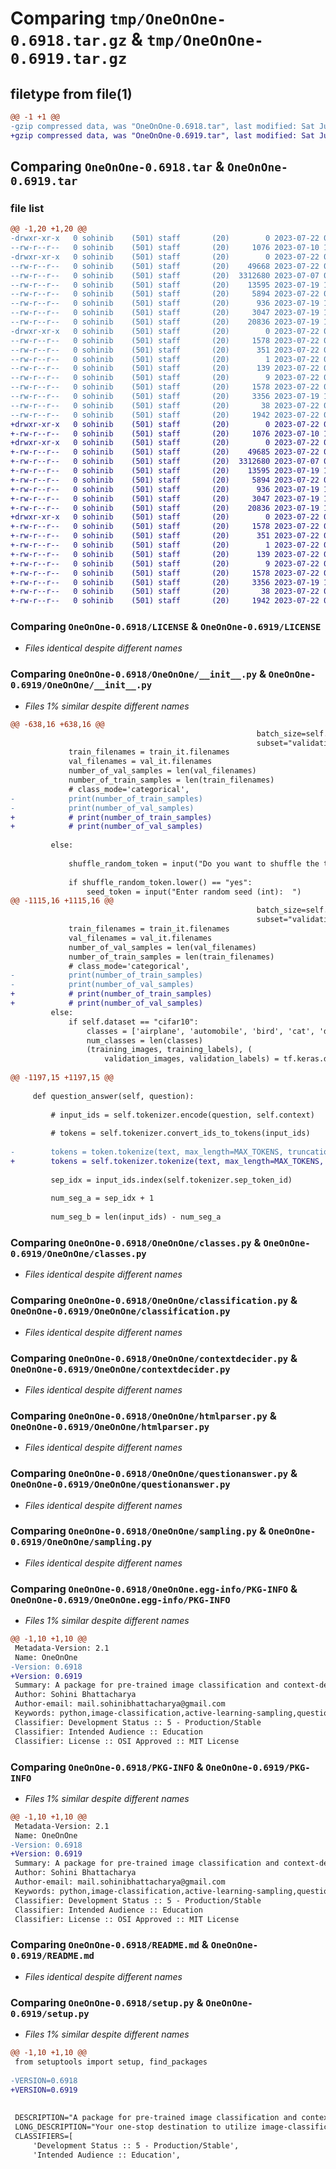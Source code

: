 # Comparing `tmp/OneOnOne-0.6918.tar.gz` & `tmp/OneOnOne-0.6919.tar.gz`

## filetype from file(1)

```diff
@@ -1 +1 @@
-gzip compressed data, was "OneOnOne-0.6918.tar", last modified: Sat Jul 22 03:57:17 2023, max compression
+gzip compressed data, was "OneOnOne-0.6919.tar", last modified: Sat Jul 22 04:04:31 2023, max compression
```

## Comparing `OneOnOne-0.6918.tar` & `OneOnOne-0.6919.tar`

### file list

```diff
@@ -1,20 +1,20 @@
-drwxr-xr-x   0 sohinib    (501) staff       (20)        0 2023-07-22 03:57:17.569314 OneOnOne-0.6918/
--rw-r--r--   0 sohinib    (501) staff       (20)     1076 2023-07-10 14:29:42.000000 OneOnOne-0.6918/LICENSE
-drwxr-xr-x   0 sohinib    (501) staff       (20)        0 2023-07-22 03:57:17.564906 OneOnOne-0.6918/OneOnOne/
--rw-r--r--   0 sohinib    (501) staff       (20)    49668 2023-07-22 03:55:39.000000 OneOnOne-0.6918/OneOnOne/__init__.py
--rw-r--r--   0 sohinib    (501) staff       (20)  3312680 2023-07-07 06:05:06.000000 OneOnOne-0.6918/OneOnOne/classes.py
--rw-r--r--   0 sohinib    (501) staff       (20)    13595 2023-07-19 15:12:53.000000 OneOnOne-0.6918/OneOnOne/classification.py
--rw-r--r--   0 sohinib    (501) staff       (20)     5894 2023-07-22 03:02:07.000000 OneOnOne-0.6918/OneOnOne/contextdecider.py
--rw-r--r--   0 sohinib    (501) staff       (20)      936 2023-07-19 15:12:54.000000 OneOnOne-0.6918/OneOnOne/htmlparser.py
--rw-r--r--   0 sohinib    (501) staff       (20)     3047 2023-07-19 17:26:04.000000 OneOnOne-0.6918/OneOnOne/questionanswer.py
--rw-r--r--   0 sohinib    (501) staff       (20)    20836 2023-07-19 15:12:54.000000 OneOnOne-0.6918/OneOnOne/sampling.py
-drwxr-xr-x   0 sohinib    (501) staff       (20)        0 2023-07-22 03:57:17.568462 OneOnOne-0.6918/OneOnOne.egg-info/
--rw-r--r--   0 sohinib    (501) staff       (20)     1578 2023-07-22 03:57:17.000000 OneOnOne-0.6918/OneOnOne.egg-info/PKG-INFO
--rw-r--r--   0 sohinib    (501) staff       (20)      351 2023-07-22 03:57:17.000000 OneOnOne-0.6918/OneOnOne.egg-info/SOURCES.txt
--rw-r--r--   0 sohinib    (501) staff       (20)        1 2023-07-22 03:57:17.000000 OneOnOne-0.6918/OneOnOne.egg-info/dependency_links.txt
--rw-r--r--   0 sohinib    (501) staff       (20)      139 2023-07-22 03:57:17.000000 OneOnOne-0.6918/OneOnOne.egg-info/requires.txt
--rw-r--r--   0 sohinib    (501) staff       (20)        9 2023-07-22 03:57:17.000000 OneOnOne-0.6918/OneOnOne.egg-info/top_level.txt
--rw-r--r--   0 sohinib    (501) staff       (20)     1578 2023-07-22 03:57:17.568926 OneOnOne-0.6918/PKG-INFO
--rw-r--r--   0 sohinib    (501) staff       (20)     3356 2023-07-19 17:38:43.000000 OneOnOne-0.6918/README.md
--rw-r--r--   0 sohinib    (501) staff       (20)       38 2023-07-22 03:57:17.569426 OneOnOne-0.6918/setup.cfg
--rw-r--r--   0 sohinib    (501) staff       (20)     1942 2023-07-22 03:57:11.000000 OneOnOne-0.6918/setup.py
+drwxr-xr-x   0 sohinib    (501) staff       (20)        0 2023-07-22 04:04:31.881960 OneOnOne-0.6919/
+-rw-r--r--   0 sohinib    (501) staff       (20)     1076 2023-07-10 14:29:42.000000 OneOnOne-0.6919/LICENSE
+drwxr-xr-x   0 sohinib    (501) staff       (20)        0 2023-07-22 04:04:31.877540 OneOnOne-0.6919/OneOnOne/
+-rw-r--r--   0 sohinib    (501) staff       (20)    49685 2023-07-22 04:04:17.000000 OneOnOne-0.6919/OneOnOne/__init__.py
+-rw-r--r--   0 sohinib    (501) staff       (20)  3312680 2023-07-07 06:05:06.000000 OneOnOne-0.6919/OneOnOne/classes.py
+-rw-r--r--   0 sohinib    (501) staff       (20)    13595 2023-07-19 15:12:53.000000 OneOnOne-0.6919/OneOnOne/classification.py
+-rw-r--r--   0 sohinib    (501) staff       (20)     5894 2023-07-22 03:02:07.000000 OneOnOne-0.6919/OneOnOne/contextdecider.py
+-rw-r--r--   0 sohinib    (501) staff       (20)      936 2023-07-19 15:12:54.000000 OneOnOne-0.6919/OneOnOne/htmlparser.py
+-rw-r--r--   0 sohinib    (501) staff       (20)     3047 2023-07-19 17:26:04.000000 OneOnOne-0.6919/OneOnOne/questionanswer.py
+-rw-r--r--   0 sohinib    (501) staff       (20)    20836 2023-07-19 15:12:54.000000 OneOnOne-0.6919/OneOnOne/sampling.py
+drwxr-xr-x   0 sohinib    (501) staff       (20)        0 2023-07-22 04:04:31.881120 OneOnOne-0.6919/OneOnOne.egg-info/
+-rw-r--r--   0 sohinib    (501) staff       (20)     1578 2023-07-22 04:04:31.000000 OneOnOne-0.6919/OneOnOne.egg-info/PKG-INFO
+-rw-r--r--   0 sohinib    (501) staff       (20)      351 2023-07-22 04:04:31.000000 OneOnOne-0.6919/OneOnOne.egg-info/SOURCES.txt
+-rw-r--r--   0 sohinib    (501) staff       (20)        1 2023-07-22 04:04:31.000000 OneOnOne-0.6919/OneOnOne.egg-info/dependency_links.txt
+-rw-r--r--   0 sohinib    (501) staff       (20)      139 2023-07-22 04:04:31.000000 OneOnOne-0.6919/OneOnOne.egg-info/requires.txt
+-rw-r--r--   0 sohinib    (501) staff       (20)        9 2023-07-22 04:04:31.000000 OneOnOne-0.6919/OneOnOne.egg-info/top_level.txt
+-rw-r--r--   0 sohinib    (501) staff       (20)     1578 2023-07-22 04:04:31.881565 OneOnOne-0.6919/PKG-INFO
+-rw-r--r--   0 sohinib    (501) staff       (20)     3356 2023-07-19 17:38:43.000000 OneOnOne-0.6919/README.md
+-rw-r--r--   0 sohinib    (501) staff       (20)       38 2023-07-22 04:04:31.882073 OneOnOne-0.6919/setup.cfg
+-rw-r--r--   0 sohinib    (501) staff       (20)     1942 2023-07-22 04:04:27.000000 OneOnOne-0.6919/setup.py
```

### Comparing `OneOnOne-0.6918/LICENSE` & `OneOnOne-0.6919/LICENSE`

 * *Files identical despite different names*

### Comparing `OneOnOne-0.6918/OneOnOne/__init__.py` & `OneOnOne-0.6919/OneOnOne/__init__.py`

 * *Files 1% similar despite different names*

```diff
@@ -638,16 +638,16 @@
                                                       batch_size=self.batch_size,
                                                       subset="validation", shuffle=self.shuffle_bool)
             train_filenames = train_it.filenames
             val_filenames = val_it.filenames
             number_of_val_samples = len(val_filenames)
             number_of_train_samples = len(train_filenames)
             # class_mode='categorical',
-            print(number_of_train_samples)
-            print(number_of_val_samples)
+            # print(number_of_train_samples)
+            # print(number_of_val_samples)
 
         else:
 
             shuffle_random_token = input("Do you want to shuffle the training data? (yes/no):  ")
 
             if shuffle_random_token.lower() == "yes":
                 seed_token = input("Enter random seed (int):  ")
@@ -1115,16 +1115,16 @@
                                                       batch_size=self.batch_size,
                                                       subset="validation", shuffle=self.shuffle_bool)
             train_filenames = train_it.filenames
             val_filenames = val_it.filenames
             number_of_val_samples = len(val_filenames)
             number_of_train_samples = len(train_filenames)
             # class_mode='categorical',
-            print(number_of_train_samples)
-            print(number_of_val_samples)
+            # print(number_of_train_samples)
+            # print(number_of_val_samples)
         else:
             if self.dataset == "cifar10":
                 classes = ['airplane', 'automobile', 'bird', 'cat', 'deer', 'dog', 'frog', 'horse', 'ship', 'truck']
                 num_classes = len(classes)
                 (training_images, training_labels), (
                     validation_images, validation_labels) = tf.keras.datasets.cifar10.load_data()
 
@@ -1197,15 +1197,15 @@
 
     def question_answer(self, question):
 
         # input_ids = self.tokenizer.encode(question, self.context)
 
         # tokens = self.tokenizer.convert_ids_to_tokens(input_ids)
 
-        tokens = token.tokenize(text, max_length=MAX_TOKENS, truncation=True)
+        tokens = self.tokenizer.tokenize(text, max_length=MAX_TOKENS, truncation=True)
 
         sep_idx = input_ids.index(self.tokenizer.sep_token_id)
 
         num_seg_a = sep_idx + 1
 
         num_seg_b = len(input_ids) - num_seg_a
```

### Comparing `OneOnOne-0.6918/OneOnOne/classes.py` & `OneOnOne-0.6919/OneOnOne/classes.py`

 * *Files identical despite different names*

### Comparing `OneOnOne-0.6918/OneOnOne/classification.py` & `OneOnOne-0.6919/OneOnOne/classification.py`

 * *Files identical despite different names*

### Comparing `OneOnOne-0.6918/OneOnOne/contextdecider.py` & `OneOnOne-0.6919/OneOnOne/contextdecider.py`

 * *Files identical despite different names*

### Comparing `OneOnOne-0.6918/OneOnOne/htmlparser.py` & `OneOnOne-0.6919/OneOnOne/htmlparser.py`

 * *Files identical despite different names*

### Comparing `OneOnOne-0.6918/OneOnOne/questionanswer.py` & `OneOnOne-0.6919/OneOnOne/questionanswer.py`

 * *Files identical despite different names*

### Comparing `OneOnOne-0.6918/OneOnOne/sampling.py` & `OneOnOne-0.6919/OneOnOne/sampling.py`

 * *Files identical despite different names*

### Comparing `OneOnOne-0.6918/OneOnOne.egg-info/PKG-INFO` & `OneOnOne-0.6919/OneOnOne.egg-info/PKG-INFO`

 * *Files 1% similar despite different names*

```diff
@@ -1,10 +1,10 @@
 Metadata-Version: 2.1
 Name: OneOnOne
-Version: 0.6918
+Version: 0.6919
 Summary: A package for pre-trained image classification and context-decider for question-answering chatbots.
 Author: Sohini Bhattacharya
 Author-email: mail.sohinibhattacharya@gmail.com
 Keywords: python,image-classification,active-learning-sampling,question-answering,pre-trained models,tiny-image-net,cifar10
 Classifier: Development Status :: 5 - Production/Stable
 Classifier: Intended Audience :: Education
 Classifier: License :: OSI Approved :: MIT License
```

### Comparing `OneOnOne-0.6918/PKG-INFO` & `OneOnOne-0.6919/PKG-INFO`

 * *Files 1% similar despite different names*

```diff
@@ -1,10 +1,10 @@
 Metadata-Version: 2.1
 Name: OneOnOne
-Version: 0.6918
+Version: 0.6919
 Summary: A package for pre-trained image classification and context-decider for question-answering chatbots.
 Author: Sohini Bhattacharya
 Author-email: mail.sohinibhattacharya@gmail.com
 Keywords: python,image-classification,active-learning-sampling,question-answering,pre-trained models,tiny-image-net,cifar10
 Classifier: Development Status :: 5 - Production/Stable
 Classifier: Intended Audience :: Education
 Classifier: License :: OSI Approved :: MIT License
```

### Comparing `OneOnOne-0.6918/README.md` & `OneOnOne-0.6919/README.md`

 * *Files identical despite different names*

### Comparing `OneOnOne-0.6918/setup.py` & `OneOnOne-0.6919/setup.py`

 * *Files 1% similar despite different names*

```diff
@@ -1,10 +1,10 @@
 from setuptools import setup, find_packages
 
-VERSION=0.6918
+VERSION=0.6919
 
 
 DESCRIPTION="A package for pre-trained image classification and context-decider for question-answering chatbots."
 LONG_DESCRIPTION="Your one-stop destination to utilize image-classification models with just one line of code. A library meant to simplify your life by providing you with pre-trained models like ResNet50, EfficientNetVB6, VGG19, etc. You can simply opt for training your own models from scratch by just tweaking a few values. If you want to try popular active-learning sampling methods on image classification, no need to worry! This library has got you covered. Along with that for simple-bridging and basic into NLP, we have context-deciders, HTML parsers and simple chatbot object classes, to create an interface similar to Google Lens. You input an image or item that you are curious about and you can ask one-on-one questions from the chatbot. This is made possible by using the tiny imagenet dataset. This library is being actively updated and new features are being added frequently. New datasets and pre-trained models will be updated soon. Feel free to share your feedback! I would really appreciate it!"
 CLASSIFIERS=[
     'Development Status :: 5 - Production/Stable',
     'Intended Audience :: Education',
```


